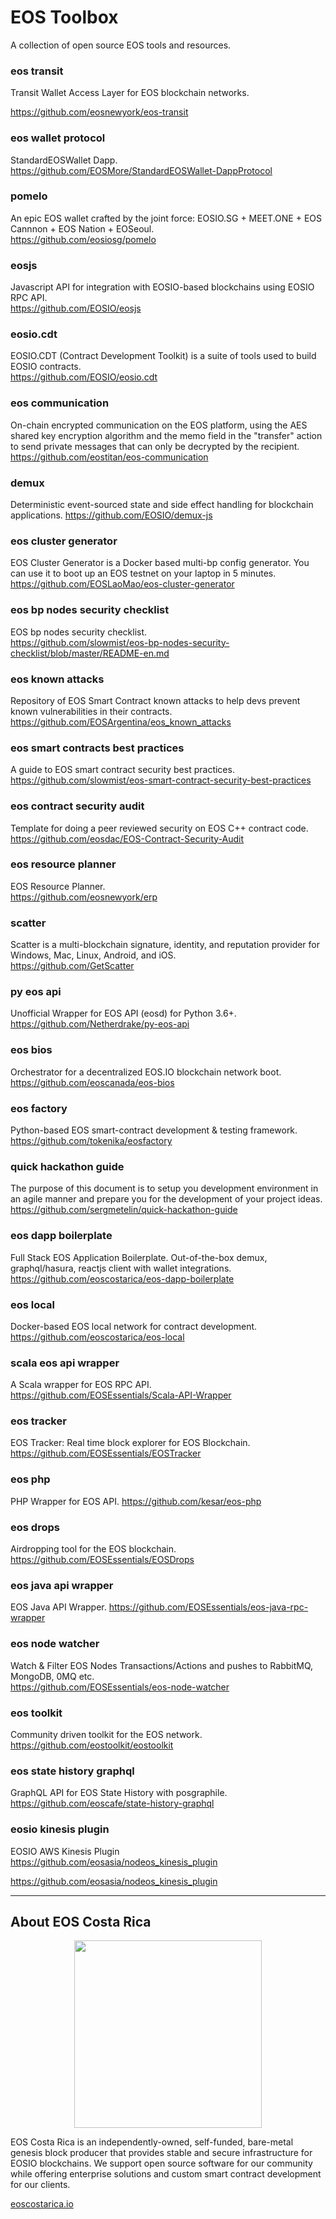 # EOS Toolbox

A collection of open source EOS tools and resources.

### eos transit

Transit Wallet Access Layer for EOS blockchain networks.

https://github.com/eosnewyork/eos-transit

### eos wallet protocol 

StandardEOSWallet Dapp.       
https://github.com/EOSMore/StandardEOSWallet-DappProtocol

### pomelo 

An epic EOS wallet crafted by the joint force: EOSIO.SG + MEET.ONE + EOS Cannnon + EOS Nation + EOSeoul.   
https://github.com/eosiosg/pomelo  

### eosjs

Javascript API for integration with EOSIO-based blockchains using EOSIO RPC API.     
https://github.com/EOSIO/eosjs  

### eosio.cdt

EOSIO.CDT (Contract Development Toolkit) is a suite of tools used to build EOSIO contracts.   
https://github.com/EOSIO/eosio.cdt  

### eos communication

On-chain encrypted communication on the EOS platform, using the AES shared key encryption algorithm and the memo field in the "transfer" action to send private messages that can only be decrypted by the recipient.   
https://github.com/eostitan/eos-communication

### demux

Deterministic event-sourced state and side effect handling for blockchain applications. 
https://github.com/EOSIO/demux-js

### eos cluster generator

EOS Cluster Generator is a Docker based multi-bp config generator. 
You can use it to boot up an EOS testnet on your laptop in 5 minutes.   
https://github.com/EOSLaoMao/eos-cluster-generator 

### eos bp nodes security checklist

EOS bp nodes security checklist.    
https://github.com/slowmist/eos-bp-nodes-security-checklist/blob/master/README-en.md  

### eos known attacks

Repository of EOS Smart Contract known attacks to help devs prevent known vulnerabilities in their contracts.     
https://github.com/EOSArgentina/eos_known_attacks

### eos smart contracts best practices

A guide to EOS smart contract security best practices.   
https://github.com/slowmist/eos-smart-contract-security-best-practices

### eos contract security audit

Template for doing a peer reviewed security on EOS C++ contract code.   
https://github.com/eosdac/EOS-Contract-Security-Audit

### eos resource planner

EOS Resource Planner.   
https://github.com/eosnewyork/erp 

### scatter 

Scatter is a multi-blockchain signature, identity, and reputation provider for Windows, Mac, Linux, Android, and iOS.    
https://github.com/GetScatter

### py eos api

Unofficial Wrapper for EOS API (eosd) for Python 3.6+.   
https://github.com/Netherdrake/py-eos-api

### eos bios

Orchestrator for a decentralized EOS.IO blockchain network boot. 
https://github.com/eoscanada/eos-bios 

### eos factory 

Python-based EOS smart-contract development & testing framework.    
https://github.com/tokenika/eosfactory  

### quick hackathon guide

The purpose of this document is to setup you development environment in an agile manner and prepare you for the development of your project ideas.   
https://github.com/sergmetelin/quick-hackathon-guide

### eos dapp boilerplate

Full Stack EOS Application Boilerplate. Out-of-the-box demux, graphql/hasura, reactjs client with wallet integrations.   
https://github.com/eoscostarica/eos-dapp-boilerplate  

### eos local

Docker-based EOS local network for contract development.   
https://github.com/eoscostarica/eos-local

### scala eos api wrapper

A Scala wrapper for EOS RPC API.   
https://github.com/EOSEssentials/Scala-API-Wrapper

### eos tracker

EOS Tracker: Real time block explorer for EOS Blockchain.  
https://github.com/EOSEssentials/EOSTracker

### eos php

PHP Wrapper for EOS API. 
https://github.com/kesar/eos-php

### eos drops

Airdropping tool for the EOS blockchain.   
https://github.com/EOSEssentials/EOSDrops

### eos java api wrapper

EOS Java API Wrapper.
https://github.com/EOSEssentials/eos-java-rpc-wrapper 

### eos node watcher

Watch & Filter EOS Nodes Transactions/Actions and pushes to RabbitMQ, MongoDB, 0MQ etc.     
https://github.com/EOSEssentials/eos-node-watcher

### eos toolkit

Community driven toolkit for the EOS network.   
https://github.com/eostoolkit/eostoolkit

### eos state history graphql

GraphQL API for EOS State History with posgraphile.    
https://github.com/eoscafe/state-history-graphql 

### eosio kinesis plugin
EOSIO AWS Kinesis Plugin
https://github.com/eosasia/nodeos_kinesis_plugin


https://github.com/eosasia/nodeos_kinesis_plugin

---

## About EOS Costa Rica
<p align="center">
	<a href="https://eoscostarica.io">
		<img src="https://cdn.rawgit.com/eoscostarica/assets/574d20a6/logos/eoscolors-transparent.png" width="300">
	</a>
</p>

EOS Costa Rica is an independently-owned, self-funded, bare-metal genesis block producer that provides stable and secure infrastructure for EOSIO blockchains. We support open source software for our community while offering enterprise solutions and custom smart contract development for our clients.

[eoscostarica.io](https://eoscostarica.io)